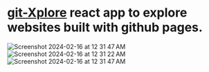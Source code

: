 # <a href="https://git-xplore.vercel.app/">git-Xplore</a>&nbsp;react app to explore websites built with github pages.
![Screenshot 2024-02-16 at 12 31 47 AM](https://github.com/sudo-self/gitX/assets/119916323/692d0933-a321-4b3c-bbfa-0bd4205f504d)
![Screenshot 2024-02-16 at 12 31 22 AM](https://github.com/sudo-self/gitX/assets/119916323/f05fc968-43c9-4247-a7fb-a1a2e19e74ad)
![Screenshot 2024-02-16 at 12 31 47 AM](https://github.com/sudo-self/gitX/assets/119916323/da0dbaa3-2220-4d8b-a721-39db3cfed9ab)

